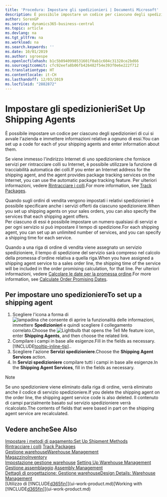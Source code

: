 ```yaml
---
title: 'Procedura: Impostare gli spedizionieri | Documenti Microsoft'
description: È possibile impostare un codice per ciascuno degli spedizionieri di cui si avvale l'azienda e immettere informazioni relative a ognuno di essi.
author: SorenGP
ms.service: dynamics365-business-central
ms.topic: article
ms.devlang: na
ms.tgt_pltfrm: na
ms.workload: na
ms.search.keywords: ''
ms.date: 10/01/2019
ms.author: sgroespe
ms.openlocfilehash: b1c5b0940998531601f0ab1c604c31328ce2bd66
ms.sourcegitcommit: cfc92eefa8b06fb426482f54e393f0e6e222f712
ms.translationtype: HT
ms.contentlocale: it-CH
ms.lasthandoff: 12/03/2019
ms.locfileid: "2882872"
---
```

# <a name="set-up-shipping-agents"></a><span data-ttu-id="1b839-103">Impostare gli spedizionieri</span><span class="sxs-lookup"><span data-stu-id="1b839-103">Set Up Shipping Agents</span></span>
<span data-ttu-id="1b839-104">È possibile impostare un codice per ciascuno degli spedizionieri di cui si avvale l'azienda e immettere informazioni relative a ognuno di essi.</span><span class="sxs-lookup"><span data-stu-id="1b839-104">You can set up a code for each of your shipping agents and enter information about them.</span></span>  

<span data-ttu-id="1b839-105">Se viene immesso l'indirizzo Internet di uno spedizioniere che fornisce servizi per rintracciare colli su Internet, è possibile utilizzare la funzione di tracciabilità automatica dei colli.</span><span class="sxs-lookup"><span data-stu-id="1b839-105">If you enter an Internet address for the shipping agent, and the agent provides package tracking services on the Internet, you can use the automatic package tracking feature.</span></span> <span data-ttu-id="1b839-106">Per ulteriori informazioni, vedere [Rintracciare i colli](sales-how-track-packages.md).</span><span class="sxs-lookup"><span data-stu-id="1b839-106">For more information, see [Track Packages](sales-how-track-packages.md).</span></span>

<span data-ttu-id="1b839-107">Quando sugli ordini di vendita vengono impostati i relativi spedizionieri è possibile specificare anche i servizi offerti da ciascuno spedizioniere.</span><span class="sxs-lookup"><span data-stu-id="1b839-107">When you set up shipping agents on your sales orders, you can also specify the services that each shipping agent offers.</span></span>  
<span data-ttu-id="1b839-108">Per ciascuno di essi è possibile impostare un numero qualsiasi di servizi e per ogni servizio si può impostare il tempo di spedizione.</span><span class="sxs-lookup"><span data-stu-id="1b839-108">For each shipping agent, you can set up an unlimited number of services, and you can specify a shipping time for each service.</span></span>  

<span data-ttu-id="1b839-109">Quando a una riga di ordine di vendita viene assegnato un servizio spedizioniere, il tempo di spedizione del servizio sarà compreso nel calcolo della promessa d'ordine relativa a quella riga.</span><span class="sxs-lookup"><span data-stu-id="1b839-109">When you have assigned a shipping agent service to a sales order line, the shipping time of the service will be included in the order promising calculation, for that line.</span></span> <span data-ttu-id="1b839-110">Per ulteriori informazioni, vedere [Calcolare le date per la promessa ordine](sales-how-to-calculate-order-promising-dates.md).</span><span class="sxs-lookup"><span data-stu-id="1b839-110">For more information, see [Calculate Order Promising Dates](sales-how-to-calculate-order-promising-dates.md).</span></span>

## <a name="to-set-up-a-shipping-agent"></a><span data-ttu-id="1b839-111">Per impostare uno spedizioniere</span><span class="sxs-lookup"><span data-stu-id="1b839-111">To set up a shipping agent</span></span>  
1.  <span data-ttu-id="1b839-112">Scegliere l'icona a forma di ![lampadina che consente di aprire la funzionalità delle informazioni](media/ui-search/search_small.png "Informazioni sull'operazione che si desidera eseguire"), immettere **Spedizionieri** e quindi scegliere il collegamento correlato.</span><span class="sxs-lookup"><span data-stu-id="1b839-112">Choose the ![Lightbulb that opens the Tell Me feature](media/ui-search/search_small.png "Tell me what you want to do") icon, enter **Shipping Agents**, and then choose the related link.</span></span>  
2.  <span data-ttu-id="1b839-113">Compilare i campi in base alle esigenze.</span><span class="sxs-lookup"><span data-stu-id="1b839-113">Fill in the fields as necessary.</span></span> [!INCLUDE[tooltip-inline-tip](includes/tooltip-inline-tip_md.md)]<span data-ttu-id="1b839-114">.</span><span class="sxs-lookup"><span data-stu-id="1b839-114">.</span></span>  
3.  <span data-ttu-id="1b839-115">Scegliere l'azione **Servizi spedizioniere**.</span><span class="sxs-lookup"><span data-stu-id="1b839-115">Choose the **Shipping Agent Services** action.</span></span>
4. <span data-ttu-id="1b839-116">In **Servizi spedizioniere** compilare tutti i campi in base alle esigenze.</span><span class="sxs-lookup"><span data-stu-id="1b839-116">In the **Shipping Agent Services**, fill in the fields as necessary.</span></span>

> [!NOTE]  
>  <span data-ttu-id="1b839-117">Se uno spedizioniere viene eliminato dalla riga di ordine, verrà eliminato anche il codice di servizio spedizioniere.</span><span class="sxs-lookup"><span data-stu-id="1b839-117">If you delete the shipping agent on the order line, the shipping agent service code is also deleted.</span></span> <span data-ttu-id="1b839-118">Il contenuto di campi parzialmente basato sul servizio spedizioniere verrà ricalcolato.</span><span class="sxs-lookup"><span data-stu-id="1b839-118">The contents of fields that were based in part on the shipping agent service are recalculated.</span></span>  

## <a name="see-also"></a><span data-ttu-id="1b839-119">Vedere anche</span><span class="sxs-lookup"><span data-stu-id="1b839-119">See Also</span></span>
[<span data-ttu-id="1b839-120">Impostare i metodi di pagamento:</span><span class="sxs-lookup"><span data-stu-id="1b839-120">Set Up Shipment Methods</span></span>](sales-how-set-up-shipment-methods.md)  
<span data-ttu-id="1b839-121">[Rintracciare i colli](sales-how-track-packages.md)  </span><span class="sxs-lookup"><span data-stu-id="1b839-121">[Track Packages](sales-how-track-packages.md)  </span></span>  
[<span data-ttu-id="1b839-122">Gestione warehouse</span><span class="sxs-lookup"><span data-stu-id="1b839-122">Warehouse Management</span></span>](warehouse-manage-warehouse.md)  
[<span data-ttu-id="1b839-123">Magazzino</span><span class="sxs-lookup"><span data-stu-id="1b839-123">Inventory</span></span>](inventory-manage-inventory.md)  
<span data-ttu-id="1b839-124">[Impostazione gestione warehouse](warehouse-setup-warehouse.md)   </span><span class="sxs-lookup"><span data-stu-id="1b839-124">[Setting Up Warehouse Management](warehouse-setup-warehouse.md)   </span></span>  
<span data-ttu-id="1b839-125">[Gestione assemblaggio](assembly-assemble-items.md)  </span><span class="sxs-lookup"><span data-stu-id="1b839-125">[Assembly Management](assembly-assemble-items.md)  </span></span>  
[<span data-ttu-id="1b839-126">Dettagli di progettazione: Gestione warehouse</span><span class="sxs-lookup"><span data-stu-id="1b839-126">Design Details: Warehouse Management</span></span>](design-details-warehouse-management.md)  
<span data-ttu-id="1b839-127">[Utilizzo di [!INCLUDE[d365fin](includes/d365fin_md.md)]](ui-work-product.md)</span><span class="sxs-lookup"><span data-stu-id="1b839-127">[Working with [!INCLUDE[d365fin](includes/d365fin_md.md)]](ui-work-product.md)</span></span>  
